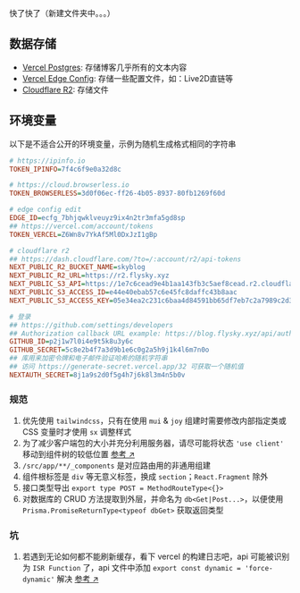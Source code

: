 快了快了（新建文件夹中。。。）

## 数据存储

- [Vercel Postgres](https://vercel.com/docs/storage/vercel-postgres): 存储博客几乎所有的文本内容
- [Vercel Edge Config](https://vercel.com/docs/storage/edge-config): 存储一些配置文件，如：Live2D直链等
- [Cloudflare R2](https://www.cloudflare.com/zh-cn/developer-platform/r2/): 存储文件

## 环境变量

以下是不适合公开的环境变量，示例为随机生成格式相同的字符串

```ini
# https://ipinfo.io
TOKEN_IPINFO=7f4c6f9e0a32d8c

# https://cloud.browserless.io
TOKEN_BROWSERLESS=3d0f06ec-ff26-4b05-8937-80fb1269f60d

# edge config edit
EDGE_ID=ecfg_7bhjqwklveuyz9ix4n2tr3mfa5gd8sp
## https://vercel.com/account/tokens
TOKEN_VERCEL=Z6Wn8v7YkAf5Ml0DxJzI1gBp

# cloudflare r2
## https://dash.cloudflare.com/?to=/:account/r2/api-tokens
NEXT_PUBLIC_R2_BUCKET_NAME=skyblog
NEXT_PUBLIC_R2_URL=https://r2.flysky.xyz
NEXT_PUBLIC_S3_API=https://1e7c6cead9e4b1aa143fb3c5aef8cead.r2.cloudflarestorage.com
NEXT_PUBLIC_S3_ACCESS_ID=e44e40ebab57c6e45fc8daffc43b8aac
NEXT_PUBLIC_S3_ACCESS_KEY=05e34ea2c231c6baa4d84591bb65df7eb7c2a7989c2d3d6e8638135c526aa65a

# 登录
## https://github.com/settings/developers
## Authorization callback URL example: https://blog.flysky.xyz/api/auth/callback/github
GITHUB_ID=p2j1w7l0i4e9t5k8u3y6c
GITHUB_SECRET=5c8e2b4f7a3d9b1e6c0g2a5h9j1k4l6m7n0o
## 库用来加密令牌和电子邮件验证哈希的随机字符串
## 访问 https://generate-secret.vercel.app/32 可获取一个随机值
NEXTAUTH_SECRET=8j1a9s2d0f5g4h7j6k8l3m4n5b0v
```

### 规范

1. 优先使用 `tailwindcss`，只有在使用 `mui` & `joy` 组建时需要修改内部指定类或 CSS 变量时才使用 `sx` 调整样式
2. 为了减少客户端包的大小并充分利用服务器，请尽可能将状态 `'use client'` 移动到组件树的较低位置 [参考 ↗](https://nextjs.org/docs/getting-started/react-essentials#moving-client-components-to-the-leaves)
3. `/src/app/**/_components` 是对应路由用的非通用组建
4. 组件根标签是 `div` 等无意义标签，换成 `section`；`React.Fragment` 除外
5. 接口类型导出 `export type POST = MethodRouteType<{}>`
6. 对数据库的 CRUD 方法提取到外层，并命名为 `db<Get|Post...>`，以便使用 `Prisma.PromiseReturnType<typeof dbGet>` 获取返回类型

### 坑

1. 若遇到无论如何都不能刷新缓存，看下 vercel 的构建日志吧，api 可能被识别为 `ISR Function` 了，api 文件中添加 `export const dynamic = 'force-dynamic'` 解决 [参考 ↗](https://github.com/vercel/next.js/issues/57632#issuecomment-1806936644)
